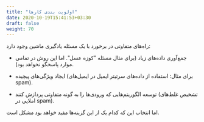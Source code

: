 ```yaml
---
title: "اولویت بندی کارها"
date: 2020-10-19T15:41:53+03:30
draft: false
weight: 70
---
```


راه‌های متفاوتی در برخورد با یک مسئله یادگیری ماشین وجود دارد:
- جمع‌آوری داده‌های زیاد (برای مثال مسئله "کوزه عسل". اما این روش در تمامی موارد پاسخگو نخواهد بود).

- ایجاد ویژگی‌های پیچیده (برای مثال: استفاده از داده‌های سرتیتر ایمیل در ایمیل‌های spam).

- توسعه الگوریتم‌هایی که ورودی‌ها را به گونه متفاوتی پردازش کنند (تشخیص غلط‌های املایی در spam).

اما انتخاب این که کدام یک از این گزینه‌ها مفید خواهد بود مشکل است.